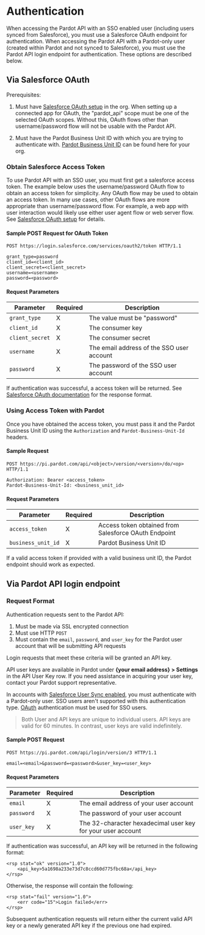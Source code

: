 # Authentication

When accessing the Pardot API with an SSO enabled user (including users synced from Salesforce), you must use a Salesforce OAuth endpoint for authentication. When accessing the Pardot API with a Pardot-only user (created within Pardot and not synced to Salesforce), you must use the Pardot API login endpoint for authentication. These options are described below.

## Via Salesforce OAuth

Prerequisites:

1. Must have [Salesforce OAuth setup](https://developer.salesforce.com/docs/atlas.en-us.api_streaming.meta/api_streaming/code_sample_auth_oauth.htm) in the org. When setting up a connected app for OAuth, the "pardot_api" scope must be one of the selected OAuth scopes. Without this, OAuth flows other than username/password flow will not be usable with the Pardot API.

2. Must have the Pardot Business Unit ID with which you are trying to authenticate with. [Pardot Business Unit ID](https://login.salesforce.com/lightning/setup/PardotAccountSetup/home) can be found here for your org.

### Obtain Salesforce Access Token

To use Pardot API with an SSO user, you must first get a salesforce access token. The example below uses the username/password OAuth flow to obtain an access token for simplicity. Any OAuth flow may be used to obtain an access token. In many use cases, other OAuth flows are more appropriate than username/password flow. For example, a web app with user interaction would likely use either user agent flow or web server flow. See [Salesforce OAuth setup](https://developer.salesforce.com/docs/atlas.en-us.api_streaming.meta/api_streaming/code_sample_auth_oauth.htm) for details.

#### Sample POST Request for OAuth Token

```
POST https://login.salesforce.com/services/oauth2/token HTTP/1.1

grant_type=password
client_id=<client_id>
client_secret=<client_secret>
username=<username>
password=<password>
```

#### Request Parameters

| **Parameter**  | **Required**   | **Description**                                              |
| -------------  | -------------- | ------------------------------------------------------------ |
| `grant_type`   | X 	          | The value must be "password"			                     |
| `client_id`    | X              | The consumer key  				                             |
| `client_secret`| X              | The consumer secret 										 |
| `username`	 | X              | The email address of the SSO user account 					 |
| `password`	 | X              | The password of the SSO user account 						 |

If authentication was successful, a access token will be returned. See [Salesforce OAuth documentation](https://developer.salesforce.com/docs/atlas.en-us.api_streaming.meta/api_streaming/code_sample_auth_oauth.htm) for the response format.

### Using Access Token with Pardot

Once you have obtained the access token, you must pass it and the Pardot Business Unit ID using the `Authorization` and `Pardot-Business-Unit-Id` headers.

#### Sample Request

```
POST https://pi.pardot.com/api/<object>/version/<version>/do/<op> HTTP/1.1

Authorization: Bearer <access_token>
Pardot-Business-Unit-Id: <business_unit_id>
```

#### Request Parameters

| **Parameter** 	| **Required**   | **Description**                                              |
| ------------- 	| -------------- | ------------------------------------------------------------ |
| `access_token`	| X              | Access token obtained from Salesforce OAuth Endpoint         |
| `business_unit_id`| X              | Pardot Business Unit ID 			                            |


If a valid access token if provided with a valid business unit ID, the Pardot endpoint should work as expected. 

## Via Pardot API login endpoint

### Request Format

Authentication requests sent to the Pardot API:

1.  Must be made via SSL encrypted connection
2.  Must use HTTP `POST`
3.  Must contain the `email`, `password`, and `user_key` for the Pardot user account that will be submitting API requests

Login requests that meet these criteria will be granted an API key.

API user keys are available in Pardot under **{your email address} > Settings** in the API User Key row. If you need assistance in acquiring your user key, contact your Pardot support representative.

In accounts with [Salesforce User Sync enabled](https://help.salesforce.com/articleView?id=pardot_sf_connector_setup_user_sync_considerations.htm&type=5), you must authenticate with a Pardot-only user. SSO users aren't supported with this authentication type. [OAuth](#via-salesforce-oauth) authentication must be used for SSO users.

> Both User and API keys are unique to individual users. API keys are valid for 60 minutes. In contrast, user keys are valid indefinitely.

#### Sample POST Request

```
POST https://pi.pardot.com/api/login/version/3 HTTP/1.1

email=<email>&password=<password>&user_key=<user_key>
```

#### Request Parameters

| **Parameter** | **Required**   | **Description**                                              |
| ------------- | -------------- | ------------------------------------------------------------ |
| `email`       | X              | The email address of your user account                       |
| `password`    | X              | The password of your user account                            |
| `user_key`    | X              | The 32-character hexadecimal user key for your user account  |

If authentication was successful, an API key will be returned in the following format:

```
<rsp stat="ok" version="1.0">
    <api_key>5a1698a233e73d7c8ccd60d775fbc68a</api_key>
</rsp>
```

Otherwise, the response will contain the following:

```
<rsp stat="fail" version="1.0">
    <err code="15">Login failed</err>
</rsp>
```

Subsequent authentication requests will return either the current valid API key or a newly generated API key if the previous one had expired.